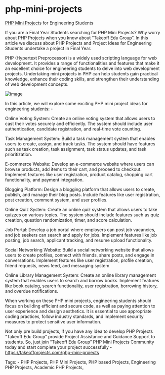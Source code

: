 # php-mini-projects

[PHP Mini Projects](https://takeoffprojects.com/php-mini-projects) for Engineering Students

If you are a Final Year Students searching for PHP Mini Projects? Why worry about PHP Projects when you know about “Takeoff Edu Group”. In this article we discuss about PHP Projects and Project Ideas for Engineering Students undertake a project in Final Year.

PHP (Hypertext Preprocessor) is a widely used scripting language for web development. It provides a range of functionalities and features that make it an excellent choice for engineering students to delve into web development projects. Undertaking mini projects in PHP can help students gain practical knowledge, enhance their coding skills, and strengthen their understanding of web development concepts. 
 
[![image](https://github.com/takeoff-projects-final-year/php-mini-projects/assets/122364815/66db771e-fd41-4ee2-9273-44a84ae214f2)](https://takeoffprojects.com/php-mini-projects)

In this article, we will explore some exciting PHP mini project ideas for engineering students: -

Online Voting System:
Create an online voting system that allows users to cast their votes securely and efficiently. The system should include user authentication, candidate registration, and real-time vote counting. 

Task Management System:
Build a task management system that enables users to create, assign, and track tasks. The system should have features such as task creation, task assignment, task status updates, and task prioritization. 

E-commerce Website:
Develop an e-commerce website where users can browse products, add items to their cart, and proceed to checkout. Implement features like user registration, product catalog, shopping cart functionality, and payment integration. 

Blogging Platform:
Design a blogging platform that allows users to create, publish, and manage their blog posts. Include features like user registration, post creation, comment system, and user profiles. 

Online Quiz System:
Create an online quiz system that allows users to take quizzes on various topics. The system should include features such as quiz creation, question randomization, timer, and score calculation. 

Job Portal:
Develop a job portal where employers can post job vacancies, and job seekers can search and apply for jobs. Implement features like job posting, job search, applicant tracking, and resume upload functionality. 

Social Networking Website:
Build a social networking website that allows users to create profiles, connect with friends, share posts, and engage in conversations. Implement features like user registration, profile creation, friend requests, news feed, and messaging system. 

Online Library Management System:
Create an online library management system that enables users to search and borrow books. Implement features like book catalog, search functionality, user registration, borrowing history, and overdue notifications. 

When working on these PHP mini projects, engineering students should focus on building efficient and secure code, as well as paying attention to user experience and design aesthetics. It is essential to use appropriate coding practices, follow industry standards, and implement security measures to protect sensitive user information.

Not only pre build projects, if you have any idea to develop PHP Projects “Takeoff Edu Group” provide Project Assistance and Guidance Support to students. So, just join “Takeoff Edu Group” PHP Mini Projects Community today and start complete your project successfully - https://takeoffprojects.com/php-mini-projects

Tags: -
PHP Projects, PHP Mini Projects, PHP based Projects, Engineering PHP Projects, Academic PHP Projects,
